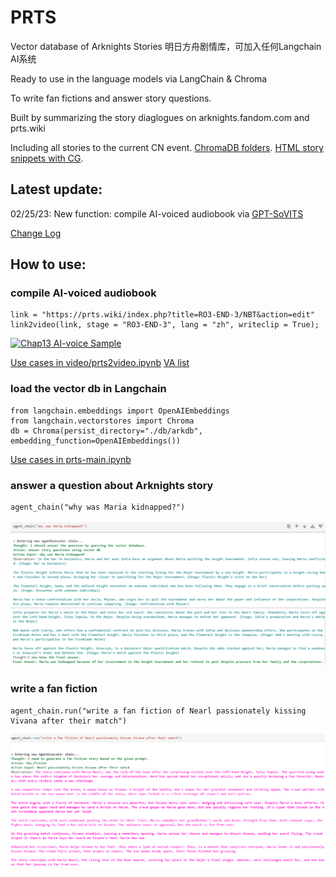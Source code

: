 # PRTS

Vector database of Arknights Stories 明日方舟剧情库，可加入任何Langchain AI系统

Ready to use in the language models via LangChain & Chroma

To write fan fictions and answer story questions.

Built by summarizing the story diaglogues on arknights.fandom.com and prts.wiki

Including all stories to the current CN event. [ChromaDB folders](https://github.com/TwilledWave/PRTS/tree/main/db). [HTML story snippets with CG](https://github.com/TwilledWave/PRTS/tree/main/summary_html). 

## Latest update:
02/25/23: New function: compile AI-voiced audiobook via [GPT-SoVITS](https://github.com/RVC-Boss/GPT-SoVITS)

[Change Log](https://github.com/TwilledWave/PRTS/blob/main/ChangeLog.md)

## How to use:

### compile AI-voiced audiobook 

```
link = "https://prts.wiki/index.php?title=RO3-END-3/NBT&action=edit"
link2video(link, stage = "RO3-END-3", lang = "zh", writeclip = True);
```
[![Chap13 AI-voice Sample](https://img.youtube.com/vi/bqoaPeta0d8/0.jpg)](http://www.youtube.com/watch?v=bqoaPeta0d8 "Chapter13 AI voice sample (CN)")

[Use cases in video/prts2video.ipynb](https://github.com/TwilledWave/PRTS/blob/main/video/prts2video.ipynb)
[VA list](https://github.com/TwilledWave/PRTS/blob/main/video/voice.json)

### load the vector db in Langchain
```
from langchain.embeddings import OpenAIEmbeddings
from langchain.vectorstores import Chroma
db = Chroma(persist_directory="./db/arkdb", embedding_function=OpenAIEmbeddings())
```

[Use cases in prts-main.ipynb](https://github.com/TwilledWave/PRTS/blob/main/prts-main.ipynb)

### answer a question about Arknights story
```
agent_chain("why was Maria kidnapped?")
```

![alt text](https://github.com/TwilledWave/PRTS/blob/main/example/maria.jpg?raw=true)

### write a fan fiction
```
agent_chain.run("write a fan fiction of Nearl passionately kissing Vivana after their match")
```

![alt text](https://github.com/TwilledWave/PRTS/blob/main/example/fanfiction.jpg?raw=true)

